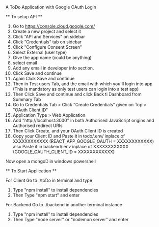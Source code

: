 A ToDo Application with Google OAuth Login

** To setup API **

1. Go to https://console.cloud.google.com/
2. Create a new project and select it
3. Click "API and Services" on sidebar
4. Click "Credentials" tab on sidebar
5. Click "Configure Consent Screen"
6. Select External (user type)
7. Give the app name (could be anything)
8. select email
10. Add any email in developer info section.
11. Click Save and continue
12. Again Click Save and continue
13. Then in Test users Tab, add the email with which you'll login into app (This is mandatory as only test users can login into a test app)
14. Then Click Save and continue and click Back ti Dashboard from Summary Tab
15. Go to Credentials Tab > Click "Create Credentials" given on Top > "OAuth Client ID"
16. Application Type > Web Application
17. Add "http://localhost:3000" in both Authorised JavaScript origins and Authorised redirect URIs
18. Then Click Create, and your OAuth Client ID is created
19. Copy your Client ID
and Paste it in todo/.env/ inplace of XXXXXXXXXXXX (REACT_APP_GOOGLE_OAUTH = XXXXXXXXXXXX)
also Paste it in backend/.env inplace of XXXXXXXXXXXX (GOOGLE_OAUTH_CLIENT_ID = XXXXXXXXXXXX)

Now open a mongoD in windows powershell

** To Start Application **

For Client
Go to ./toDo in terminal and type 
1. Type "npm install" to install dependencies
2. Then Type "npm start" and enter

For Backend
Go to ./backend in another terminal instance 
1. Type "npm install" to install dependencies
2. Then Type "node server" or "nodemon server" and enter
